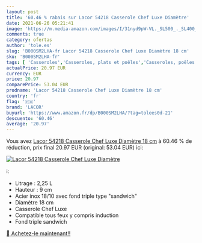 ```yaml
---
layout: post
title: '60.46 % rabais sur Lacor 54218 Casserole Chef Luxe Diamètre'
date: 2021-06-26 05:21:41
image: 'https://m.media-amazon.com/images/I/31nyd9pW-VL._SL500_._SL400_.jpg'
comments: true
category: ofertas
author: 'tole.es'
slug: 'B000SM2LHA-fr Lacor 54218 Casserole Chef Luxe Diamètre 18 cm'
sku: 'B000SM2LHA-fr'
tags: [ 'Casseroles','Casseroles, plats et poêles','Casseroles, poêles et faitouts','Cuisine et Maison','lacor', ]
actualPrice: 20.97 EUR
currency: EUR
price: 20.97
comparePrice: 53.04 EUR
prodname: 'Lacor 54218 Casserole Chef Luxe Diamètre 18 cm'
country: 'fr'
flag: '🇫🇷'
brand: 'LACOR'
buyurl: 'https://www.amazon.fr/dp/B000SM2LHA/?tag=tolees0d-21'
descuento: '60.46'
average: '20.97'
---
```


Vous avez [Lacor 54218 Casserole Chef Luxe Diamètre 18 cm](https://www.amazon.fr/dp/B000SM2LHA/?tag=tolees0d-21)  à  60.46 % de réduction, prix final  20.97 EUR (original: 53.04 EUR) ici:

[![Lacor 54218 Casserole Chef Luxe Diamètre](https://m.media-amazon.com/images/I/31nyd9pW-VL._SL500_._SL400_.jpg)](https://www.amazon.fr/dp/B000SM2LHA/?tag=tolees0d-21)

ℹ️:

- Litrage : 2,25 L
- Hauteur : 9 cm
- Acier inox 18/10 avec fond triple type "sandwich"
- Diamètre 18 cm
- Casserole Chef Luxe
- Compatible tous feux y compris induction
- Fond triple sandwich

[🛒 Achetez-le maintenant!!](https://www.amazon.fr/dp/B000SM2LHA/?tag=tolees0d-21)
